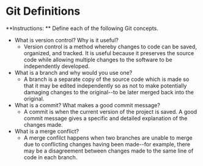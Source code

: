 # Git Definitions

**Instructions: ** Define each of the following Git concepts.

* What is version control?  Why is it useful?
    * Version control is a method whereby changes to code can be saved, organized, and tracked.  It is useful because it preserves the source code while allowing multiple changes to the software to be independently developed.  
* What is a branch and why would you use one?
    * A branch is a separate copy of the source code which is made so that it may be edited independently so as not to make potentially damaging changes to the original--to be later merged back into the original.
* What is a commit? What makes a good commit message?
    * A commit is when the current version of the project is saved.  A good commit message gives a specific and detailed explanation of the changes made.
* What is a merge conflict?
    * A merge confilct happens when two branches are unable to merge due to conflicting changes having been made--for example, there may be a disagreement between changes made to the same line of code in each branch.
    